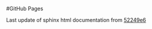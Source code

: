 #GitHub Pages

Last update of sphinx html documentation from [52249e6](https://github.com/rhwhite/numeric_2022/tree/52249e6d15c71d4be61779bc3c6a4a5e043397c1)
